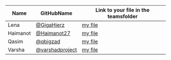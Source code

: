 | Name | GitHubName                                 | Link to your file in the teamsfolder |
| ---- | ------------------------------------------ | ------------------------------------ |
| Lena | [@GigaHierz](https://github.com/GigaHierz) | [my file ](./lena.md)                |
| Haimanot | [@Haimanot27](https://github.com/Haimanot27) | [my file ](./Haimanot.md)      |
|  Qasim	| [@qbigzad](https://github.com/qbigzad)   | [my file](./qbigzad.md)             |
| Varsha | [@varshadproject](https://github.com/varshaproject) | [my file ](./team.md)